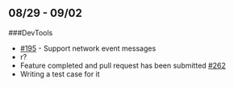 ## 08/29 - 09/02

###DevTools
* [#195](https://github.com/devtools-html/gecko-dev/issues/195) - Support network event messages
 * r?
 * Feature completed and pull request has been submitted [#262](https://github.com/devtools-html/gecko-dev/pull/262)
 * Writing a test case for it
